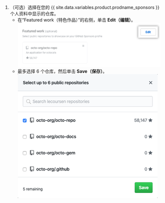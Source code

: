 1. （可选）选择在您的 {{ site.data.variables.product.prodname_sponsors }} 个人资料中显示的仓库。
    - 在“Featured work（特色作品）”的右侧，单击 **Edit（编辑）**。 ![特色作品编辑按钮](/assets/images/help/sponsors/featured-work-edit-button.png)
    - 最多选择 6 个仓库，然后单击 **Save（保存）**。 ![选择仓库复选框](/assets/images/help/sponsors/featured-work-select.png)